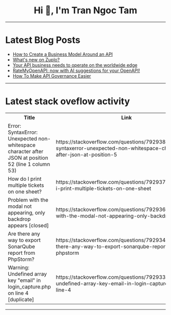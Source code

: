 <h1 align="center">Hi 👋, I'm Tran Ngoc Tam</h1>

---

# Latest Blog Posts 
<!-- BLOG-POST-LIST:START -->
- [How to Create a Business Model Around an API](https://dev.to/zuplo/how-to-create-a-business-model-around-an-api-jkf)
- [What&#39;s new on Zuplo?](https://dev.to/zuplo/whats-new-on-zuplo-3bpi)
- [Your API business needs to operate on the worldwide edge](https://dev.to/zuplo/your-api-business-needs-to-operate-on-the-worldwide-edge-21lm)
- [RateMyOpenAPI: now with AI suggestions for your OpenAPI!](https://dev.to/zuplo/ratemyopenapi-now-with-ai-suggestions-for-your-openapi-68i)
- [How To Make API Governance Easier](https://dev.to/zuplo/how-to-make-api-governance-easier-2698)
<!-- BLOG-POST-LIST:END -->

---

# Latest stack oveflow activity
<table>
  <tr><th>Title</th><th>Link</th></tr>
  <!-- STACKOVERFLOW:START --><tr><td>Error: SyntaxError: Unexpected non-whitespace character after JSON at position 52 &lpar;line 1 column 53&rpar;</td><td>https://stackoverflow.com/questions/79293812/error-syntaxerror-unexpected-non-whitespace-character-after-json-at-position-5</td></tr><tr><td>How do I print multiple tickets on one sheet?</td><td>https://stackoverflow.com/questions/79293746/how-do-i-print-multiple-tickets-on-one-sheet</td></tr><tr><td>Problem with the modal not appearing, only backdrop appears [closed]</td><td>https://stackoverflow.com/questions/79293604/problem-with-the-modal-not-appearing-only-backdrop-appears</td></tr><tr><td>Are there any way to export SonarQube report from PhpStorm?</td><td>https://stackoverflow.com/questions/79293450/are-there-any-way-to-export-sonarqube-report-from-phpstorm</td></tr><tr><td>Warning: Undefined array key &quot;email&quot; in login_capture.php on line 4 [duplicate]</td><td>https://stackoverflow.com/questions/79293371/warning-undefined-array-key-email-in-login-capture-php-on-line-4</td></tr><!-- STACKOVERFLOW:END -->
</table>

---


